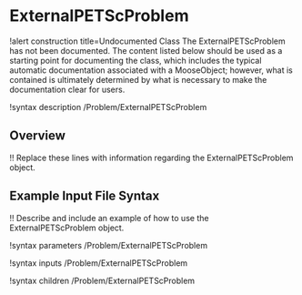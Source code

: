# ExternalPETScProblem

!alert construction title=Undocumented Class
The ExternalPETScProblem has not been documented. The content listed below should be used as a starting point for
documenting the class, which includes the typical automatic documentation associated with a
MooseObject; however, what is contained is ultimately determined by what is necessary to make the
documentation clear for users.

!syntax description /Problem/ExternalPETScProblem

## Overview

!! Replace these lines with information regarding the ExternalPETScProblem object.

## Example Input File Syntax

!! Describe and include an example of how to use the ExternalPETScProblem object.

!syntax parameters /Problem/ExternalPETScProblem

!syntax inputs /Problem/ExternalPETScProblem

!syntax children /Problem/ExternalPETScProblem
